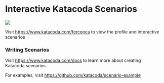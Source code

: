 # Interactive Katacoda Scenarios

[![](http://shields.katacoda.com/katacoda/ferconca/count.svg)](https://www.katacoda.com/ferconca "Get your profile on Katacoda.com")

Visit https://www.katacoda.com/ferconca to view the profile and interactive scenarios

### Writing Scenarios
Visit https://www.katacoda.com/docs to learn more about creating Katacoda scenarios

For examples, visit https://github.com/katacoda/scenario-example
